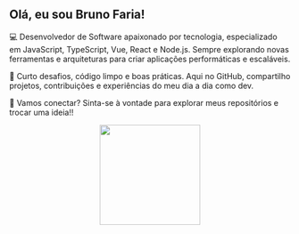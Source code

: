 ## Olá, eu sou Bruno Faria!
💻 Desenvolvedor de Software apaixonado por tecnologia, especializado em JavaScript, TypeScript, Vue, React e Node.js. Sempre explorando novas ferramentas e arquiteturas para criar aplicações performáticas e escaláveis.

🚀 Curto desafios, código limpo e boas práticas. Aqui no GitHub, compartilho projetos, contribuições e experiências do meu dia a dia como dev.

🔗 Vamos conectar? Sinta-se à vontade para explorar meus repositórios e trocar uma ideia!!
<div align="center">
  <a href="https://github.com/rafaballerini">
  <img height="180em" src="https://github-readme-stats.vercel.app/api?username=BrunoFaria93&show_icons=true&theme=dracula&include_all_commits=true&count_private=true"/>
</div>
